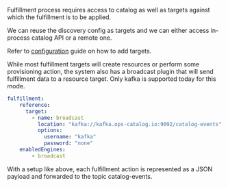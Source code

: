 Fulfillment process requires access to catalog as well as targets against which the fulfillment is to be applied.

We can reuse the discovery config as targets and we can either access in-process catalog API or a remote one. 

Refer to [configuration](../../catalog/configuration#fulfillment) guide on how to add targets.


While most fulfillment targets will create resources or perform some provisioning action, the system also has a broadcast plugin that will send fulfillment data to a resource target. Only kafka is supported today for this mode.

```yaml
fulfillment:
    reference:
      target:
        - name: broadcast
          location: "kafka://kafka.ops-catalog.io:9092/catalog-events"
          options:
            username: "kafka"
            password: "none"
    enabledEngines:
        - broadcast
```

With a setup like above, each fulfillment action is represented as a JSON payload and forwarded to the topic catalog-events.